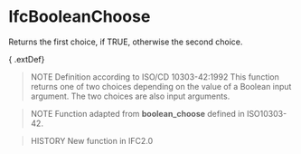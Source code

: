 # IfcBooleanChoose

Returns the first choice, if TRUE, otherwise the second choice.

{ .extDef}
> NOTE Definition according to ISO/CD 10303-42:1992
> This function returns one of two choices depending on the value of a Boolean input argument. The two choices are also input arguments.

> NOTE Function adapted from **boolean_choose** defined in ISO10303-42.

> HISTORY New function in IFC2.0
